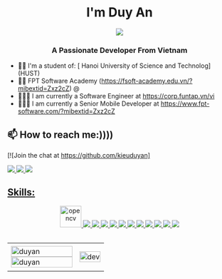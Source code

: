  <h1 align="center">I'm Duy An </h1>
<p align="center"><img src="https://img.icons8.com/color/48/000000/vietnam-circular.png"/></p>
<h3 align="center">A Passionate Developer From Vietnam </h3>

- 👨‍🎓 I'm a student of: [ Hanoi University of Science and Technolog] (HUST) 
- 👨‍🎓 FPT Software Academy (https://fsoft-academy.edu.vn/?mibextid=Zxz2cZ) @
- 👨🏻‍💻 I am currently a Software Engineer at https://corp.funtap.vn/vi
- 👨🏻‍💻 I am currently a Senior Mobile Developer at https://www.fpt-software.com/?mibextid=Zxz2cZ

## 📫 How to reach me:))))

[![Join the chat at https://github.com/kieuduyan]

  <a href="https://www.facebook.com/duya.376043" alt="Facebook">
    <img src="https://img.icons8.com/fluent/48/000000/facebook-new.png" target="_blank" />
  </a>  
  <a href="mailto:kieuduyan1996@gmail.com" alt="Email">
    <img src="https://img.icons8.com/fluent/48/000000/mailing.png"/>
  </a>
  <a 
href="https://github.com/kieuduyan/github.io"
alt="Github">
    <img src=...."/>
</p>

## Skills:
<p align="center">
  <img src="https://www.vectorlogo.zone/logos/opencv/opencv-icon.svg" alt="opencv" width="48" height="48"/> 
  <img src="https://img.icons8.com/color/48/000000/microsoft-sql-server.png"/>
  <img src="https://img.icons8.com/color/48/000000/mysql-logo.png"/>
  <img src="https://img.icons8.com/color/48/000000/mongodb.png"/>
  <img src="https://img.icons8.com/fluent/48/000000/matlab.png"/>
  <img src="https://img.icons8.com/color/48/000000/git.png"/>
  <img src="https://img.icons8.com/color/48/000000/github-2.png"/>
  <img src="https://img.icons8.com/color/48/000000/visual-studio-code-2019.png"/>
  <img src="https://img.icons8.com/color/48/000000/visual-studio-2019.png"/>
  <img src="https://img.icons8.com/dusk/48/000000/anaconda.png"/>
  <img src="https://img.icons8.com/fluent/48/000000/spyder-ide.png"/>
  <img src="https://img.icons8.com/color/48/000000/trello.png"/>
</p>

<table style="width:100%;">
 <table style="height:98%;">
  <tr>
    <td>
      <img src="https://github-readme-stats.vercel.app/api/top-langs/?username=duyan&bg_color=FFFFFF00&text_color=179fa3&layout=compact&hide=CSS&langs_count=10&custom_title=Top%20ngôn%20ngữ%20được%20dùng" alt="duyan" width="100%"/>
      <img src="https://github-readme-stats.vercel.app/api?username=duyan&bg_color=FFFFFF00&text_color=179fa3&show_icons=true&count_private=true&include_all_commits=true&custom_title=Hoạt%20động%20trên%20Github" alt="duyan" width="100%"/>
    </td>
    <td>
      <p align="center">
        <img src="https://cdn.dribbble.com/users/1059583/screenshots/4171367/coding-freak.gif" alt="dev" width="100%"/>
      </p>
    </td>
  </tr>
</table>

# Certificates:

<p align="center">
</p>
